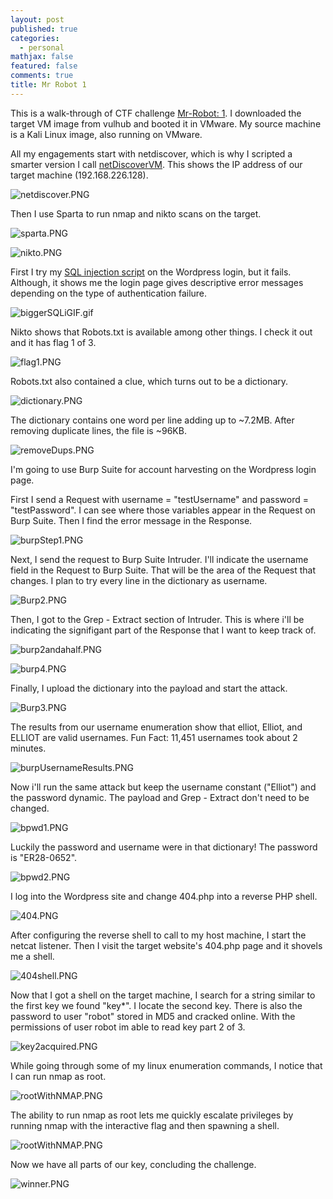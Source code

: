 ```yaml
---
layout: post
published: true
categories:
  - personal
mathjax: false
featured: false
comments: true
title: Mr Robot 1
---
```


This is a walk-through of CTF challenge [Mr-Robot: 1](https://www.vulnhub.com/entry/mr-robot-1,151/). I downloaded the target VM image from vulhub and booted it in VMware. My source machine is a Kali Linux image, also running on VMware.

All my engagements start with netdiscover, which is why I scripted a smarter version I call [netDiscoverVM](https://github.com/davidodza/Pre-OSCP/blob/master/netdiscoverVM.bash). This shows the IP address of our target machine (192.168.226.128).

![netdiscover.PNG]({{site.baseurl}}/images/MrRobot/netdiscover.PNG)

Then I use Sparta to run nmap and nikto scans on the target.

![sparta.PNG]({{site.baseurl}}/images/MrRobot/sparta.PNG)

![nikto.PNG]({{site.baseurl}}/images/MrRobot/nikto.PNG)

First I try my [SQL injection script](https://github.com/davidodza/Pre-OSCP/blob/master/LogonInjectionSQL.py) on the Wordpress login, but it fails. Although, it shows me the login page gives descriptive error messages depending on the type of authentication failure. 

![biggerSQLiGIF.gif]({{site.baseurl}}/images/MrRobot/biggerSQLiGIF.gif)

Nikto shows that Robots.txt is available among other things. I check it out and it has flag 1 of 3. 

![flag1.PNG]({{site.baseurl}}/images/MrRobot/flag1.PNG)

Robots.txt also contained a clue, which turns out to be a dictionary. 

![dictionary.PNG]({{site.baseurl}}/images/MrRobot/dictionary.PNG)

The dictionary contains one word per line adding up to ~7.2MB. After removing duplicate lines, the file is ~96KB.

![removeDups.PNG]({{site.baseurl}}/images/MrRobot/removeDups.PNG)

I'm going to use Burp Suite for account harvesting on the Wordpress login page. 

First I send a Request with username = "testUsername" and password = "testPassword". I can see where those variables appear in the Request on Burp Suite. Then I find the error message in the Response. 

![burpStep1.PNG]({{site.baseurl}}/images/MrRobot/burpStep1.PNG)

Next, I send the request to Burp Suite Intruder. I'll indicate the username field in the Request to Burp Suite. That will be the area of the Request that changes. I plan to try every line in the dictionary as username.

![Burp2.PNG]({{site.baseurl}}/images/MrRobot/Burp2.PNG)

Then, I got to the Grep - Extract section of Intruder. This is where i'll be indicating the signifigant part of the Response that I want to keep track of.

![burp2andahalf.PNG]({{site.baseurl}}/images/MrRobot/burp2andahalf.PNG)

![burp4.PNG]({{site.baseurl}}/images/MrRobot/burp4.PNG)

Finally, I upload the dictionary into the payload and start the attack.

![Burp3.PNG]({{site.baseurl}}/images/MrRobot/Burp3.PNG)

The results from our username enumeration show that elliot, Elliot, and ELLIOT are valid usernames.
Fun Fact: 11,451 usernames took about 2 minutes.

![burpUsernameResults.PNG]({{site.baseurl}}/images/MrRobot/burpUsernameResults.PNG)

Now i'll run the same attack but keep the username constant ("Elliot") and the password dynamic. The payload and Grep - Extract don't need to be changed.

![bpwd1.PNG]({{site.baseurl}}/images/MrRobot/bpwd1.PNG)

Luckily the password and username were in that dictionary! The password is "ER28-0652".

![bpwd2.PNG]({{site.baseurl}}/images/MrRobot/bpwd2.PNG)

I log into the Wordpress site and change 404.php into a reverse PHP shell.

![404.PNG]({{site.baseurl}}/images/MrRobot/404.PNG)

After configuring the reverse shell to call to my host machine, I start the netcat listener. Then I visit the target website's 404.php page and it shovels me a shell.

![404shell.PNG]({{site.baseurl}}/images/MrRobot/404shell.PNG)

Now that I got a shell on the target machine, I search for a string similar to the first key we found "key*". I locate the second key. There is also the password to user "robot" stored in MD5 and cracked online. With the permissions of user robot im able to read key part 2 of 3.

![key2acquired.PNG]({{site.baseurl}}/images/MrRobot/key2acquired.PNG)

While going through some of my linux enumeration commands, I notice that I can run nmap as root.

![rootWithNMAP.PNG]({{site.baseurl}}/images/MrRobot/rootWithNMAP.PNG)

The ability to run nmap as root lets me quickly escalate privileges by running nmap with the interactive flag and then spawning a shell.

![rootWithNMAP.PNG]({{site.baseurl}}/images/MrRobot/rootWithNMAP.PNG)

Now we have all parts of our key, concluding the challenge.

![winner.PNG]({{site.baseurl}}/images/MrRobot/winner.PNG)

